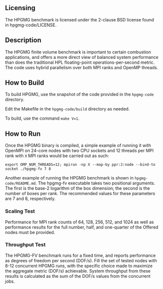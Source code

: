 Licensing
---------
The HPGMG benchmark is licensed under the 2-clause BSD license found in hpgmg-code/LICENSE.

Description
-----------
The HPGMG finite volume benchmark is important to certain combustion applications, and offers a more direct view of balanced system performance than does the traditional HPL floating-point operations-per-second metric. The code uses hybrid parallelism over both MPI ranks and OpenMP threads.

How to Build
------------
To build HPGMG, use the snapshot of the code provided in the `hpgmg-code` directory.

Edit the Makefile in the `hpgmg-code/build` directory as needed.

To build, use the command `make V=1`.

How to Run
----------
Once the HPGMG binary is compiled, a simple example of running it with OpenMPI on 24-core nodes with two CPU sockets and 12 threads per MPI rank with `X` MPI ranks would be carried out as such:

```
export OMP_NUM_THREADS=12; mpirun -np X --map-by ppr:2:node --bind-to socket ./hpgmg-fv 7 8
```

Another example of running the HPGMG benchmark is shown in `hpgmg-code/README.md`. The hpgmg-fv executable takes two positional arguments. The first is the base-2 logarithm of the box dimension; the second is the number of boxes per rank. The recommended values for these parameters are 7 and 8, respectively.

### Scaling Test
Performance for MPI rank counts of 64, 128, 256, 512, and 1024 as well as performance results for the full number, half, and one-quarter of the Offered nodes must be provided.

### Throughput Test
The HPGMG-FV benchmark runs for a fixed time, and reports performance as degrees of freedom per second (DOF/s). Fill the set of tested nodes with 8-12 concurrent HPGMG runs, with the specific choice made to maximize the aggregate metric (DOF/s) achievable. System throughput from these results is calculated as the sum of the DOF/s values from the concurrent jobs.

